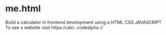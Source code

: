 # me.html
Build a calculator in frontend development using a HTML CSS JAVASCRIPT To see a website visit https:/calci .codealpha //

